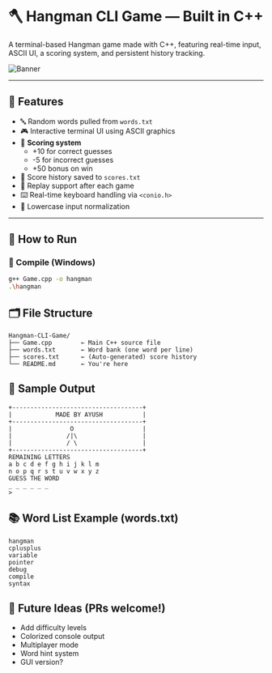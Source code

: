 # 🪓 Hangman CLI Game — Built in C++

A terminal-based Hangman game made with C++, featuring real-time input, ASCII UI, a scoring system, and persistent history tracking.

![Banner](https://readme-typing-svg.herokuapp.com/?font=Fira+Code&size=24&pause=1000&color=00FF95&center=true&vCenter=true&width=600&lines=Guess+the+word...+or+get+hanged.)

---

## 🔧 Features

- 🔤 Random words pulled from `words.txt`
- 🎮 Interactive terminal UI using ASCII graphics
- 💯 **Scoring system**
  - +10 for correct guesses
  - -5 for incorrect guesses
  - +50 bonus on win
- 💾 Score history saved to `scores.txt`
- 🔁 Replay support after each game
- ⌨️ Real-time keyboard handling via `<conio.h>`
- 🧠 Lowercase input normalization

---

## 🚀 How to Run

### 🔨 Compile (Windows)
```bash
g++ Game.cpp -o hangman
.\hangman
```
## 🗂️ File Structure
```
Hangman-CLI-Game/
├── Game.cpp        ← Main C++ source file
├── words.txt       ← Word bank (one word per line)
├── scores.txt      ← (Auto-generated) score history
└── README.md       ← You're here
```
## 📝 Sample Output
```
+------------------------------------+
|            MADE BY AYUSH           |
+------------------------------------+
|                O                   |
|               /|\                  |
|               / \                  |
+------------------------------------+
REMAINING LETTERS
a b c d e f g h i j k l m 
n o p q r s t u v w x y z 
GUESS THE WORD
_ _ _ _ _ _
> 
```
## 📚 Word List Example (words.txt)
```nginx
hangman
cplusplus
variable
pointer
debug
compile
syntax
```
## 🚧 Future Ideas (PRs welcome!)
- Add difficulty levels
- Colorized console output
- Multiplayer mode
- Word hint system
- GUI version?


